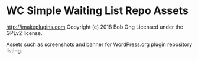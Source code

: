 # WC Simple Waiting List Repo Assets #
http://imakeplugins.com
Copyright (c) 2018 Bob Ong
Licensed under the GPLv2 license.

Assets such as screenshots and banner for WordPress.org plugin repository listing.